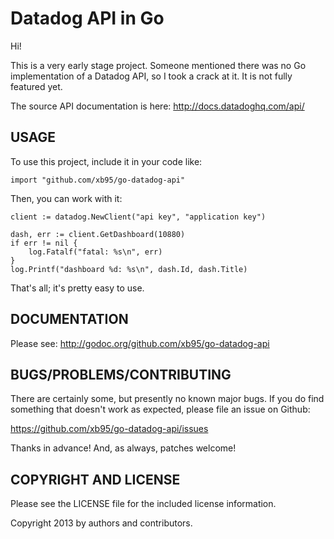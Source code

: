 # Datadog API in Go

Hi!

This is a very early stage project. Someone mentioned there was no Go
implementation of a Datadog API, so I took a crack at it. It is not
fully featured yet.

The source API documentation is here: <http://docs.datadoghq.com/api/>

## USAGE

To use this project, include it in your code like:

    import "github.com/xb95/go-datadog-api"

Then, you can work with it:

    client := datadog.NewClient("api key", "application key")
    
    dash, err := client.GetDashboard(10880)
    if err != nil {
        log.Fatalf("fatal: %s\n", err)
    }
    log.Printf("dashboard %d: %s\n", dash.Id, dash.Title)

That's all; it's pretty easy to use.

## DOCUMENTATION

Please see: <http://godoc.org/github.com/xb95/go-datadog-api>

## BUGS/PROBLEMS/CONTRIBUTING

There are certainly some, but presently no known major bugs. If you do
find something that doesn't work as expected, please file an issue on
Github:

<https://github.com/xb95/go-datadog-api/issues>

Thanks in advance! And, as always, patches welcome!

## COPYRIGHT AND LICENSE

Please see the LICENSE file for the included license information.

Copyright 2013 by authors and contributors.
